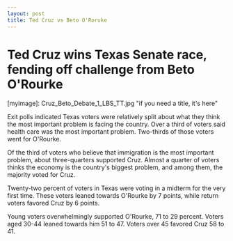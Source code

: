 ```yaml
---
layout: post
title: Ted Cruz vs Beto O'Roruke
---
```

<h1>Ted Cruz wins Texas Senate race, fending off challenge from Beto O'Rourke</h1>
[myimage]: Cruz_Beto_Debate_1_LBS_TT.jpg "if you need a title, it's here"

Exit polls indicated Texas voters were relatively split about what they think the most important problem is facing the country. Over a third of voters said health care was the most important problem. Two-thirds of those voters went for O'Rourke.

Of the third of voters who believe that immigration is the most important problem, about three-quarters supported Cruz. Almost a quarter of voters thinks the economy is the country's biggest problem, and among them, the majority voted for Cruz.

Twenty-two percent of voters in Texas were voting in a midterm for the very first time. These voters leaned towards O'Rourke by 7 points, while return voters favored Cruz by 6 points.

Young voters overwhelmingly supported O'Rourke, 71 to 29 percent. Voters aged 30-44 leaned towards him 51 to 47. Voters over 45 favored Cruz 58 to 41.
